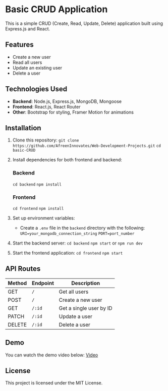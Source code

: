 # Basic CRUD Application

This is a simple CRUD (Create, Read, Update, Delete) application built using Express.js and React.

## Features
- Create a new user
- Read all users
- Update an existing user
- Delete a user

## Technologies Used
- **Backend**: Node.js, Express.js, MongoDB, Mongoose
- **Frontend**: React.js, React Router
- **Other**: Bootstrap for styling, Framer Motion for animations

## Installation

1. Clone this repository:
   `git clone https://github.com/AfreenInnovates/Web-Development-Projects.git`
   `cd basic-CRUD`

2. Install dependencies for both frontend and backend:
   ### Backend
   `cd backend`
   `npm install`
   
   ### Frontend
   `cd frontend`
   `npm install`

3. Set up environment variables:
   - Create a `.env` file in the `backend` directory with the following:
     `URI=your_mongodb_connection_string`
     `PORT=port_number`

4. Start the backend server:
   `cd backend`
   `npm start` or `npm run dev`

5. Start the frontend application:
   `cd frontend`
   `npm start`

## API Routes
| Method | Endpoint | Description |
|--------|----------|-------------|
| GET | `/` | Get all users |
| POST | `/` | Create a new user |
| GET | `/:id` | Get a single user by ID |
| PATCH | `/:id` | Update a user |
| DELETE | `/:id` | Delete a user |

## Demo
You can watch the demo video below:
[Video](https://www.canva.com/design/DAGeraLOQeQ/1EvAecj8lzUUoRjI8vYUeA/watch)

## License
This project is licensed under the MIT License.
